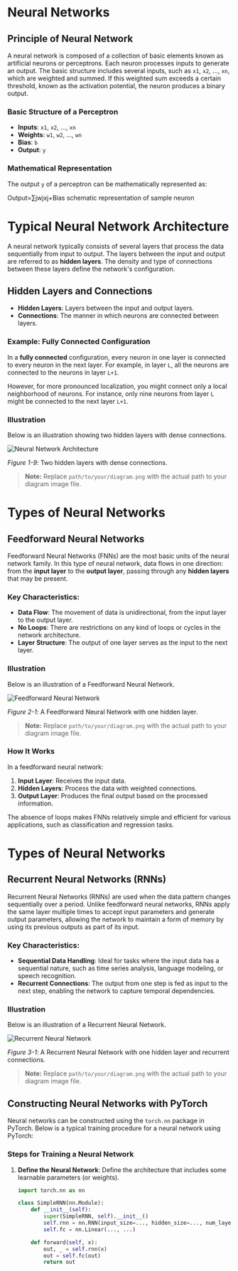 # Neural Networks

## Principle of Neural Network

A neural network is composed of a collection of basic elements known as artificial neurons or perceptrons. Each neuron processes inputs to generate an output. The basic structure includes several inputs, such as `x1`, `x2`, ..., `xn`, which are weighted and summed. If this weighted sum exceeds a certain threshold, known as the activation potential, the neuron produces a binary output.

### Basic Structure of a Perceptron

- **Inputs**: `x1`, `x2`, ..., `xn`
- **Weights**: `w1`, `w2`, ..., `wn`
- **Bias**: `b`
- **Output**: `y`

### Mathematical Representation

The output `y` of a perceptron can be mathematically represented as:

Output=∑jwjxj+Bias
schematic representation of sample neuron
# Typical Neural Network Architecture

A neural network typically consists of several layers that process the data sequentially from input to output. The layers between the input and output are referred to as **hidden layers**. The density and type of connections between these layers define the network's configuration.

## Hidden Layers and Connections

- **Hidden Layers**: Layers between the input and output layers.
- **Connections**: The manner in which neurons are connected between layers.

### Example: Fully Connected Configuration

In a **fully connected** configuration, every neuron in one layer is connected to every neuron in the next layer. For example, in layer `L`, all the neurons are connected to the neurons in layer `L+1`.

However, for more pronounced localization, you might connect only a local neighborhood of neurons. For instance, only nine neurons from layer `L` might be connected to the next layer `L+1`.

### Illustration

Below is an illustration showing two hidden layers with dense connections.

![Neural Network Architecture](path/to/your/diagram.png)

*Figure 1-9*: Two hidden layers with dense connections.

> **Note:** Replace `path/to/your/diagram.png` with the actual path to your diagram image file.


# Types of Neural Networks

## Feedforward Neural Networks

Feedforward Neural Networks (FNNs) are the most basic units of the neural network family. In this type of neural network, data flows in one direction: from the **input layer** to the **output layer**, passing through any **hidden layers** that may be present.

### Key Characteristics:

- **Data Flow**: The movement of data is unidirectional, from the input layer to the output layer.
- **No Loops**: There are restrictions on any kind of loops or cycles in the network architecture.
- **Layer Structure**: The output of one layer serves as the input to the next layer.

### Illustration

Below is an illustration of a Feedforward Neural Network.

![Feedforward Neural Network](path/to/your/diagram.png)

*Figure 2-1*: A Feedforward Neural Network with one hidden layer.

> **Note:** Replace `path/to/your/diagram.png` with the actual path to your diagram image file.

### How It Works

In a feedforward neural network:

1. **Input Layer**: Receives the input data.
2. **Hidden Layers**: Process the data with weighted connections.
3. **Output Layer**: Produces the final output based on the processed information.

The absence of loops makes FNNs relatively simple and efficient for various applications, such as classification and regression tasks.



# Types of Neural Networks

## Recurrent Neural Networks (RNNs)

Recurrent Neural Networks (RNNs) are used when the data pattern changes sequentially over a period. Unlike feedforward neural networks, RNNs apply the same layer multiple times to accept input parameters and generate output parameters, allowing the network to maintain a form of memory by using its previous outputs as part of its input.

### Key Characteristics:

- **Sequential Data Handling**: Ideal for tasks where the input data has a sequential nature, such as time series analysis, language modeling, or speech recognition.
- **Recurrent Connections**: The output from one step is fed as input to the next step, enabling the network to capture temporal dependencies.

### Illustration

Below is an illustration of a Recurrent Neural Network.

![Recurrent Neural Network](path/to/your/diagram.png)

*Figure 3-1*: A Recurrent Neural Network with one hidden layer and recurrent connections.

> **Note:** Replace `path/to/your/diagram.png` with the actual path to your diagram image file.

## Constructing Neural Networks with PyTorch

Neural networks can be constructed using the `torch.nn` package in PyTorch. Below is a typical training procedure for a neural network using PyTorch:

### Steps for Training a Neural Network

1. **Define the Neural Network**: Define the architecture that includes some learnable parameters (or weights).

   ```python
   import torch.nn as nn

   class SimpleRNN(nn.Module):
       def __init__(self):
           super(SimpleRNN, self).__init__()
           self.rnn = nn.RNN(input_size=..., hidden_size=..., num_layers=...)
           self.fc = nn.Linear(..., ...)

       def forward(self, x):
           out, _ = self.rnn(x)
           out = self.fc(out)
           return out
```


